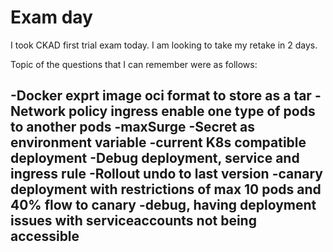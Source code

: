 # Exam day

I took CKAD first trial exam today. I am looking to take my retake in 2 days.

Topic of the questions that I can remember were as follows:

-Docker exprt image oci format to store as a tar
-Network policy ingress enable one type of pods to another pods
-maxSurge
-Secret as environment variable
-current K8s compatible deployment
-Debug deployment, service and ingress rule
-Rollout undo to last version
-canary deployment with restrictions of max 10 pods and 40% flow to canary
-debug, having deployment issues with serviceaccounts not being accessible
-
